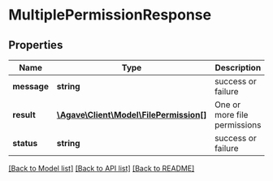 # MultiplePermissionResponse

## Properties
Name | Type | Description | Notes
------------ | ------------- | ------------- | -------------
**message** | **string** | success or failure | 
**result** | [**\Agave\Client\Model\FilePermission[]**](FilePermission.md) | One or more file permissions | 
**status** | **string** | success or failure | 

[[Back to Model list]](../README.md#documentation-for-models) [[Back to API list]](../README.md#documentation-for-api-endpoints) [[Back to README]](../README.md)


